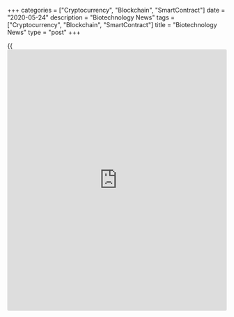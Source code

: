+++
categories = ["Cryptocurrency", "Blockchain", "SmartContract"]
date = "2020-05-24"
description = "Biotechnology News"
tags = ["Cryptocurrency", "Blockchain", "SmartContract"]
title = "Biotechnology News"
type = "post"
+++

{{<iframe id="large-banner" src="https://www.bounty.group/#slide=24.0" width="100%" height="600" scrolling="no" style="border: 0px solid rgb(216, 221, 230); border-radius: 3px;">}}

![biotabiosciences may21][1]

Biota Biosciences recalled certain lots of pain suppressing medication
Cannabidiol (CBD) Complex, Curcumin Complex, and Cannabidiol + Curcumin
in the form of injectables as they were marketed without the approval of
the U.S. Food and Drug Administration or FDA. Biota Biosciences is a
supplier and contract manufacturer of wholesale, private label, and
[white label](https://www.fintechee.com/services/forex-broker-white-label/) CBD Hemp Oil products.

![cbdoil may18][2]

Summitt Labs voluntarily recalled one lot of Kore Organic Watermelon CBD
oil tincture to the consumer level after the product was found to
contain high levels of lead. Ingestion of the oil tincture containing
lead could result in high lead exposure and acute lead poisoning. The
company issued the nationwide recall for Batch#730 Lot#K018 of the Kore
organic watermelon CBD oil tincture.

![ramarfoods may18][3]

Ramar Foods is recalling one flavor of Peekaboo ice cream sold through
Target stores in four states, citing possible presence of Listeria
monocytogenes, the U.S. Food and Drug Administration said in a
statement. The recall involves 14 ounce packages of Peekaboo branded
Mint Chocolate Chip with Hidden Spinach Ice Cream product.

![medifast may05][4]

Baltimore, Maryland-based Medifast, Inc. is recalling certain Optavia
Oatmeal products citing undeclared milk, a known allergen, the U.S. Food
and Drug Administration said in a statement. The recall involves around
24,923 boxes of OPTAVIA Essential Old Fashioned Maple & Brown Sugar
Oatmeal. The product is packaged in yellow and white cardboard boxes
with the brand name.

   1. cdn.rtt[news](https://www.letsplayfx.com/blog/forex-news-website/).com/articleimages/ustopstories/2020/may/biotabiosciences-may21.jpg (biotabiosciences may21)
   2. cdn.rtt[news](https://www.letsplayfx.com/blog/forex-news-website/).com/articleimages/ustopstories/2020/may/cbdoil-may18.jpg (cbdoil may18)
   3. cdn.rtt[news](https://www.letsplayfx.com/blog/forex-news-website/).com/articleimages/ustopstories/2020/may/ramarfoods-may18.jpg (ramarfoods may18)
   4. cdn.rtt[news](https://www.letsplayfx.com/blog/forex-news-website/).com/articleimages/ustopstories/2020/may/medifast-may05.jpg (medifast may05)